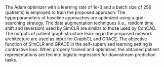 The Adam optimizer with a learning rate of 1e-3 and a batch size of 256 (patients) is employed to train the proposed approach. The hyperparameters of baseline approaches are optimized using a grid-searching strategy. The data augmentation techniques (i.e., random time shift and reversion) used by SimCLR are similar to those used by ConCAD. The outputs of patient graph structure learning in the proposed network architecture are used as input for GraphCL and GRACE. The objective function of SimCLR and GRACE in the self-supervised learning setting is contrastive loss. When properly trained and optimized, the obtained patient representations are fed into logistic regressors for downstream prediction tasks.
